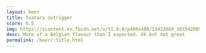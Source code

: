 ```yaml
---
layout: beer
title: Tuatara outrigger
score: 6.5
img: https://scontent.xx.fbcdn.net/v/t1.0-0/p480x480/13423884_10154200939238745_5620898802714048410_n.jpg?oh=c7acdf45d26f107bec721a4155e1e115&oe=58D72B4F
desc: More of a Belgian flavour than I expected. Ok but not great
permalink: /beer/:title.html
---
```

